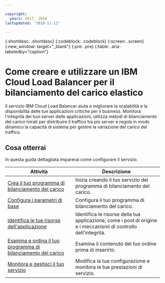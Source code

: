 ```yaml
---

copyright:
  years: 2017, 2018
lastupdated: "2018-11-12"

---
```


{:shortdesc: .shortdesc}
{:codeblock: .codeblock}
{:screen: .screen}
{:new_window: target="_blank"}
{:pre: .pre}
{:table: .aria-labeledby="caption"}

# Come creare e utilizzare un IBM Cloud Load Balancer per il bilanciamento del carico elastico
Il servizio IBM Cloud Load Balancer aiuta a migliorare la scalabilità e la disponibilità delle tue applicazioni critiche per il business. Monitora l'integrità dei tuoi server delle applicazioni, utilizza metodi di bilanciamento del carico mirati per distribuire il traffico tra più server e regola in modo dinamico la capacità di sistema per gestire la variazione del carico del traffico.  

## Cosa otterrai

In questa guida dettagliata imparerai come configurare il servizio.    


Attività  | Descrizione
------------- | -------------
[Crea il tuo programma di bilanciamento del carico](create-load-balancer.html) | Inizia creando il tuo servizio del programma di bilanciamento del carico. 
[Configura i parametri di base](begin-lb-config.html) | Configura il tuo programma di bilanciamento del carico.
[Identifica le tue risorse dell'applicazione](identify-app-resources.html) | Identifica le risorse della tua applicazione, come i pool di origine e i meccanismi di controllo dell'integrità.
[Esamina e ordina il tuo programma di bilanciamento del carico](order-lb.html) | Esamina il contenuto del tuo ordine prima di inserirlo. 
[Monitora e gestisci il tuo servizio](managing-lb.html) | Modifica la tua configurazione e monitora le tue prestazioni di servizio. 
